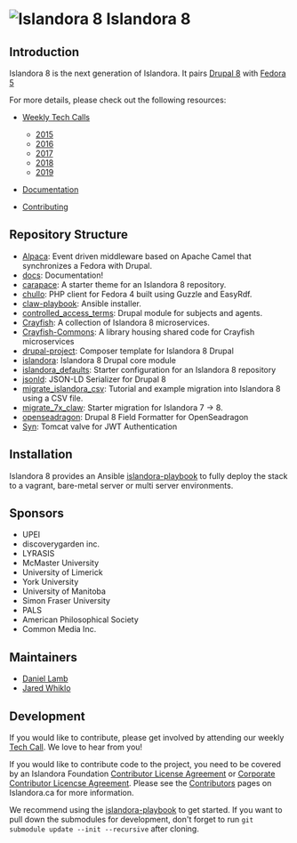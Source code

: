 # ![Islandora 8](https://camo.githubusercontent.com/738dd7cbd90a3ef06b9bb55a4cf5ed385a048fd4/687474703a2f2f69736c616e646f72612e63612f73697465732f64656661756c742f66696c65732f696d616765732f6c6f6273746572434c41572e706e67) Islandora 8

## Introduction

Islandora 8 is the next generation of Islandora. It pairs [Drupal 8](https://www.drupal.org/8) with [Fedora 5](https://wiki.duraspace.org/display/FF/Fedora+Repository+Home)

For more details, please check out the following resources:

* [Weekly Tech Calls](https://github.com/Islandora/documentation/wiki#islandora-8-tech-calls)
  * [2015](https://github.com/Islandora/documentation/wiki/2015)
  * [2016](https://github.com/Islandora/documentation/wiki/2016)
  * [2017](https://github.com/Islandora/documentation/wiki/2017)
  * [2018](https://github.com/Islandora/documentation/wiki/2018)
  * [2019](https://github.com/Islandora/documentation/wiki/2019)

* [Documentation](https://islandora.github.io/documentation/)
* [Contributing](https://github.com/Islandora/documentation/blob/master/CONTRIBUTING.md)

## Repository Structure

* [Alpaca](https://github.com/islandora/Alpaca): Event driven middleware based on Apache Camel that synchronizes a Fedora with Drupal.
* [docs](https://github.com/Islandora/documentation/tree/master/docs): Documentation!
* [carapace](https://github.com/islandora/carapace/): A starter theme for an Islandora 8 repository. 
* [chullo](https://github.com/islandora/chullo/): PHP client for Fedora 4 built using Guzzle and EasyRdf.
* [claw-playbook](https://github.com/Islandora-Devops/islandora-playbook): Ansible installer.
* [controlled_access_terms](https://github.com/islandora/controlled_access_terms/): Drupal module for subjects and agents. 
* [Crayfish](https://github.com/islandora/Crayfish): A collection of Islandora 8 microservices.
* [Crayfish-Commons](https://github.com/Islandora/Crayfish-Commons): A library housing shared code for Crayfish microservices
* [drupal-project](https://github.com/Islandora/drupal-project): Composer template for Islandora 8 Drupal
* [islandora](https://github.com/Islandora/islandora/tree/8.x-1.x): Islandora 8 Drupal core module
* [islandora_defaults](https://github.com/Islandora/islandora_defaults): Starter configuration for an Islandora 8 repository 
* [jsonld](https://github.com/islandora/jsonld): JSON-LD Serializer for Drupal 8
* [migrate_islandora_csv](https://github.com/Islandora/migrate_islandora_csv): Tutorial and example migration into Islandora 8 using a CSV file.
* [migrate_7x_claw](https://github.com/Islandora-Devops/migrate_7x_claw): Starter migration for Islandora 7 -> 8.
* [openseadragon](https://github.com/islandora-claw/openseadragon): Drupal 8 Field Formatter for OpenSeadragon
* [Syn](https://github.com/islandora/Syn): Tomcat valve for JWT Authentication


## Installation
Islandora 8 provides an Ansible [islandora-playbook](https://github.com/Islandora-Devops/islandora-playbook) to fully deploy the stack to a vagrant, bare-metal server or multi server environments.

## Sponsors

* UPEI
* discoverygarden inc.
* LYRASIS
* McMaster University
* University of Limerick
* York University
* University of Manitoba
* Simon Fraser University
* PALS
* American Philosophical Society
* Common Media Inc.

## Maintainers

* [Daniel Lamb](https://github.com/dannylamb/)
* [Jared Whiklo](https://github.com/whikloj)

## Development

If you would like to contribute, please get involved by attending our weekly [Tech Call](https://github.com/Islandora/documentation/wiki#islandora-8-tech-calls). We love to hear from you!

If you would like to contribute code to the project, you need to be covered by an Islandora Foundation [Contributor License Agreement](http://islandora.ca/sites/default/files/islandora_cla.pdf) or [Corporate Contributor Licencse Agreement](http://islandora.ca/sites/default/files/islandora_ccla.pdf). Please see the [Contributors](http://islandora.ca/resources/contributors) pages on Islandora.ca for more information.

We recommend using the [islandora-playbook](https://github.com/Islandora-Devops/islandora-playbook) to get started.  If you want to pull down the submodules for development, don't forget to run `git submodule update --init --recursive` after cloning.

